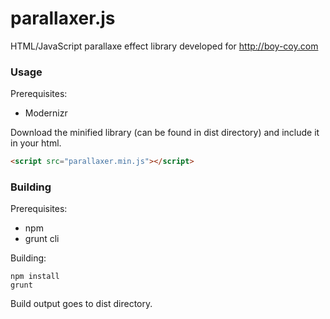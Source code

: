 parallaxer.js
==========

HTML/JavaScript parallaxe effect library developed for http://boy-coy.com

### Usage

Prerequisites:
* Modernizr

Download the minified library (can be found in dist directory) and include it in your html.

```html
<script src="parallaxer.min.js"></script>
```

### Building

Prerequisites:
* npm
* grunt cli

Building:
```
npm install
grunt
```
Build output goes to dist directory.
